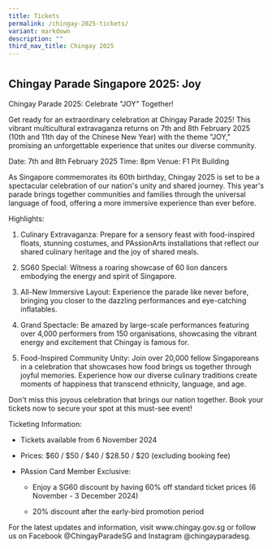 ```yaml
---
title: Tickets
permalink: /chingay-2025-tickets/
variant: markdown
description: ""
third_nav_title: Chingay 2025
---
```

<h1></h1>
<h2>Chingay Parade Singapore 2025: Joy</h2>
<p></p>
<p>Chingay Parade 2025: Celebrate "JOY" Together!</p>
<p>Get ready for an extraordinary celebration at Chingay Parade 2025! This
vibrant multicultural extravaganza returns on 7th and 8th February 2025
(10th and 11th day of the Chinese New Year) with the theme "JOY," promising
an unforgettable experience that unites our diverse community.</p>
<p>Date: 7th and 8th February 2025 Time: 8pm Venue: F1 Pit Building</p>
<p>As Singapore commemorates its 60th birthday, Chingay 2025 is set to be
a spectacular celebration of our nation's unity and shared journey. This
year's parade brings together communities and families through the universal
language of food, offering a more immersive experience than ever before.</p>
<p>Highlights:</p>
<ol data-tight="true" class="tight">
<li>
<p>Culinary Extravaganza: Prepare for a sensory feast with food-inspired
floats, stunning costumes, and PAssionArts installations that reflect our
shared culinary heritage and the joy of shared meals.</p>
</li>
<li>
<p>SG60 Special: Witness a roaring showcase of 60 lion dancers embodying
the energy and spirit of Singapore.</p>
</li>
<li>
<p>All-New Immersive Layout: Experience the parade like never before, bringing
you closer to the dazzling performances and eye-catching inflatables.</p>
</li>
<li>
<p>Grand Spectacle: Be amazed by large-scale performances featuring over
4,000 performers from 150 organisations, showcasing the vibrant energy
and excitement that Chingay is famous for.</p>
</li>
<li>
<p>Food-Inspired Community Unity: Join over 20,000 fellow Singaporeans in
a celebration that showcases how food brings us together through joyful
memories. Experience how our diverse culinary traditions create moments
of happiness that transcend ethnicity, language, and age.</p>
</li>
</ol>
<p>Don't miss this joyous celebration that brings our nation together. Book
your tickets now to secure your spot at this must-see event!</p>
<p>Ticketing Information:</p>
<ul data-tight="true" class="tight">
<li>
<p>Tickets available from 6 November 2024</p>
</li>
<li>
<p>Prices: $60 / $50 / $40 / $28.50 / $20 (excluding booking fee)</p>
</li>
<li>
<p>PAssion Card Member Exclusive:</p>
<ul data-tight="true" class="tight">
<li>
<p>Enjoy a SG60 discount by having 60% off standard ticket prices (6 November
- 3 December 2024)</p>
</li>
<li>
<p>20% discount after the early-bird promotion period</p>
</li>
</ul>
</li>
</ul>
<p>For the latest updates and information, visit <a rel="noopener noreferrer nofollow" target="_blank">www.chingay.gov.sg</a> or
follow us on Facebook @ChingayParadeSG and Instagram @chingayparadesg.</p>
<p></p>